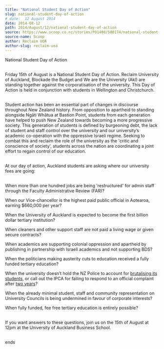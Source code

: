 ```yaml
---
title: "National Student Day of Action"
slug: national-student-day-of-action
# date:  12 August 2014
date: 2014-08-12
path: 2014/August/12/national-student-day-of-action
source: https://www.scoop.co.nz/stories/PO1408/S00174/national-student-day-of-action.htm
source-name: Scoop
author: Reclaim UOA
author-slug: reclaim-uoa
---
```


<p>National Student Day of Action</p>

<p><br>Friday 15th of August
is a National Student Day of Action. Reclaim University of Auckland, Blockade the Budget and We are the University (Akl) are
standing together against the corporatisation of the
university. This Day of Action is held in conjunction with
students in Wellington and Christchurch.</p>

<p><br>Student action has
been an essential part of changes in discourse throughout
New Zealand history. From opposition to apartheid to
standing alongside Ngāti Whātua at Bastion Point, students
from each generation have helped to push New Zealand towards
becoming a more progressive society.  This  generation of
students is defined by burgeoning debt, the lack of student
and staff control over the university and our university’s
academic co-operation with the oppressive Israeli regime.
Seeking to combat this and reclaim the role of the
university as the 'critic and conscience of society',
students across the nation are coordinating a joint effort
to regain control of our education.</p>

<p><br>At our day of
action, Auckland students are asking where our university
fees are going:<p>
<p><br>	When more than one hundred jobs are
being 'restructured' for admin staff through the Faculty
Administrative Review (FAR)?</p>

<p>When our Vice-chancellor
is the highest paid public official in
Aotearoa, earning $660,000 per year?</p>

<p>When the University
of Auckland is expected to become the first billion
dollar tertiary institution?</p>

<p>When cleaners and other
support staff are not paid a living wage or given secure
contracts?</p>

<p>When academics are supporting colonial
oppression and apartheid by publishing in partnership with
Israeli academics and not supporting BDS?</p>

<p>When the
politicians making austerity cuts to education received a fully funded tertiary education?</p>

<p>When
the university doesn’t hold the NZ Police to account for
<a href="http://www.scoop.co.nz/stories/PO1207/S00082/ipca-investigates-police-action-at-budget-protest.htm" target="_blank">brutalising its students,</a> or call out
the IPCA for failing to respond to an official complaint
after <a href="http://www.scoop.co.nz/stories/PO1405/S00233/students-angry-about-lack-of-progress-on-ipca-investigation.htm" target="_blank">two years</a>?</p>

<p>When the already minimal
student, staff and community representation on University
Councils is being undermined in favour of corporate
interests?</p>

<p>When fully funded, fee
free tertiary education is entirely possible?</p>

<p><br>If
you want answers to these questions, join us on the 15th of
August at 12pm at the University of Auckland Business
School.</p>



<p><br>ends<p>